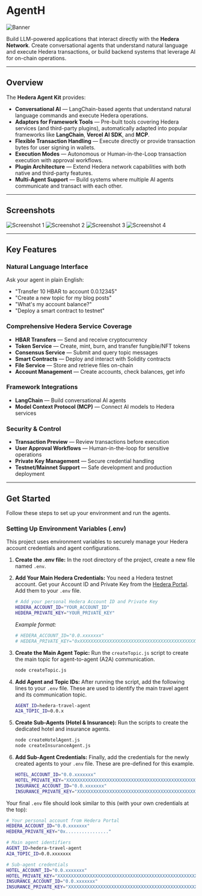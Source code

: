 # AgentH

![Banner](banner.jpg)

Build LLM-powered applications that interact directly with the **Hedera Network**.
Create conversational agents that understand natural language and execute Hedera transactions, or build backend systems that leverage AI for on-chain operations.

---

## Overview

The **Hedera Agent Kit** provides:

- **Conversational AI** — LangChain-based agents that understand natural language commands and execute Hedera operations.
- **Adaptors for Framework Tools** — Pre-built tools covering Hedera services (and third-party plugins), automatically adapted into popular frameworks like **LangChain**, **Vercel AI SDK**, and **MCP**.
- **Flexible Transaction Handling** — Execute directly or provide transaction bytes for user signing in wallets.
- **Execution Modes** — Autonomous or Human-in-the-Loop transaction execution with approval workflows.
- **Plugin Architecture** — Extend Hedera network capabilities with both native and third-party features.
- **Multi-Agent Support** — Build systems where multiple AI agents communicate and transact with each other.

---

## Screenshots

![Screenshot 1](ss1.jpg)
![Screenshot 2](ss2.jpeg)
![Screenshot 3](ss3.jpeg)
![Screenshot 4](ss4.jpeg)

---

## Key Features

### Natural Language Interface
Ask your agent in plain English:

- "Transfer 10 HBAR to account 0.0.12345"
- "Create a new topic for my blog posts"
- "What's my account balance?"
- "Deploy a smart contract to testnet"

### Comprehensive Hedera Service Coverage

- **HBAR Transfers** — Send and receive cryptocurrency
- **Token Service** — Create, mint, burn, and transfer fungible/NFT tokens
- **Consensus Service** — Submit and query topic messages
- **Smart Contracts** — Deploy and interact with Solidity contracts
- **File Service** — Store and retrieve files on-chain
- **Account Management** — Create accounts, check balances, get info

### Framework Integrations

- **LangChain** — Build conversational AI agents
- **Model Context Protocol (MCP)** — Connect AI models to Hedera services

### Security & Control

- **Transaction Preview** — Review transactions before execution
- **User Approval Workflows** — Human-in-the-loop for sensitive operations
- **Private Key Management** — Secure credential handling
- **Testnet/Mainnet Support** — Safe development and production deployment

---

## Get Started

Follow these steps to set up your environment and run the agents.

### Setting Up Environment Variables (.env)

This project uses environment variables to securely manage your Hedera account credentials and agent configurations.

1.  **Create the .env file:**
    In the root directory of the project, create a new file named `.env`.

2.  **Add Your Main Hedera Credentials:**
    You need a Hedera testnet account. Get your Account ID and Private Key from the [Hedera Portal](https://portal.hedera.com/). Add them to your `.env` file.

    ```bash
    # Add your personal Hedera Account ID and Private Key
    HEDERA_ACCOUNT_ID="YOUR_ACCOUNT_ID"
    HEDERA_PRIVATE_KEY="YOUR_PRIVATE_KEY"
    ```
    *Example format:*
    ```bash
    # HEDERA_ACCOUNT_ID="0.0.xxxxxxx"
    # HEDERA_PRIVATE_KEY="0xXXXXXXXXXXXXXXXXXXXXXXXXXXXXXXXXXXXXXXXXXXXXXXXXXXXXXXXX"
    ```

3.  **Create the Main Agent Topic:**
    Run the `createTopic.js` script to create the main topic for agent-to-agent (A2A) communication.

    ```bash
    node createTopic.js
    ```

4.  **Add Agent and Topic IDs:**
    After running the script, add the following lines to your `.env` file. These are used to identify the main travel agent and its communication topic.

    ```bash
    AGENT_ID=hedera-travel-agent
    A2A_TOPIC_ID=0.0.x
    ```

5.  **Create Sub-Agents (Hotel & Insurance):**
    Run the scripts to create the dedicated hotel and insurance agents.

    ```bash
    node createHotelAgent.js
    node createInsuranceAgent.js
    ```

6.  **Add Sub-Agent Credentials:**
    Finally, add the credentials for the newly created agents to your `.env` file. These are pre-defined for this example.

    ```bash
    HOTEL_ACCOUNT_ID="0.0.xxxxxxx"
    HOTEL_PRIVATE_KEY="XXXXXXXXXXXXXXXXXXXXXXXXXXXXXXXXXXXXXXXXXXXXXXXXXXXXXXXXXXXXXXXXXXXXXXXXX"
    INSURANCE_ACCOUNT_ID="0.0.xxxxxxx"
    INSURANCE_PRIVATE_KEY="XXXXXXXXXXXXXXXXXXXXXXXXXXXXXXXXXXXXXXXXXXXXXXXXXXXXXXXXXXXXXXXXXXXXXXXXX"
    ```

Your final `.env` file should look similar to this (with your own credentials at the top):

```bash
# Your personal account from Hedera Portal
HEDERA_ACCOUNT_ID="0.0.xxxxxxx"
HEDERA_PRIVATE_KEY="0x................"

# Main agent identifiers
AGENT_ID=hedera-travel-agent
A2A_TOPIC_ID=0.0.xxxxxxx

# Sub-agent credentials
HOTEL_ACCOUNT_ID="0.0.xxxxxxx"
HOTEL_PRIVATE_KEY="XXXXXXXXXXXXXXXXXXXXXXXXXXXXXXXXXXXXXXXXXXXXXXXXXXXXXXXXXXXXXXXXXXXXXXXXX"
INSURANCE_ACCOUNT_ID="0.0.xxxxxxx"
INSURANCE_PRIVATE_KEY="XXXXXXXXXXXXXXXXXXXXXXXXXXXXXXXXXXXXXXXXXXXXXXXXXXXXXXXXXXXXXXXXXXXXXXXXX"
